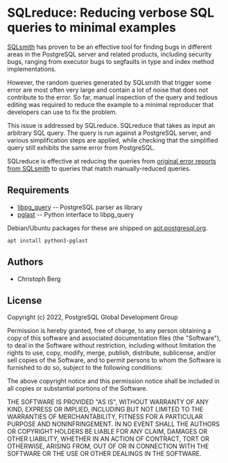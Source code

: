 SQLreduce: Reducing verbose SQL queries to minimal examples
===========================================================

[SQLsmith](https://github.com/anse1/sqlsmith) has proven to be an effective
tool for finding bugs in different areas in the PostgreSQL server and related
products, including security bugs, ranging from executor bugs to segfaults in
type and index method implementations.

However, the random queries generated by SQLsmith that trigger some error are
most often very large and contain a lot of noise that does not contribute to
the error. So far, manual inspection of the query and tedious editing was
required to reduce the example to a minimal reproducer that developers can use
to fix the problem.

This issue is addressed by SQLreduce. SQLreduce that takes as input an
arbitrary SQL query. The query is run against a PostgreSQL server, and various
simplification steps are applied, while checking that the simplified query
still exhibits the same error from PostgreSQL.

SQLreduce is effective at reducing the queries from
[original error reports from SQLsmith](https://github.com/anse1/sqlsmith/wiki#score-list)
to queries that match manually-reduced queries.

Requirements
------------

* [libpg_query](https://github.com/pganalyze/libpg_query) -- PostgreSQL parser as library
* [pglast](https://github.com/lelit/pglast) -- Python interface to libpg_query

Debian/Ubuntu packages for these are shipped on [apt.postgresql.org](https://apt.postgresql.org).

```
apt install python3-pglast
```

Authors
-------

* Christoph Berg

License
-------

Copyright (c) 2022, PostgreSQL Global Development Group

Permission is hereby granted, free of charge, to any person obtaining a copy of
this software and associated documentation files (the "Software"), to deal in
the Software without restriction, including without limitation the rights to
use, copy, modify, merge, publish, distribute, sublicense, and/or sell copies
of the Software, and to permit persons to whom the Software is furnished to do
so, subject to the following conditions:

The above copyright notice and this permission notice shall be included in all
copies or substantial portions of the Software.

THE SOFTWARE IS PROVIDED "AS IS", WITHOUT WARRANTY OF ANY KIND, EXPRESS OR
IMPLIED, INCLUDING BUT NOT LIMITED TO THE WARRANTIES OF MERCHANTABILITY,
FITNESS FOR A PARTICULAR PURPOSE AND NONINFRINGEMENT. IN NO EVENT SHALL THE
AUTHORS OR COPYRIGHT HOLDERS BE LIABLE FOR ANY CLAIM, DAMAGES OR OTHER
LIABILITY, WHETHER IN AN ACTION OF CONTRACT, TORT OR OTHERWISE, ARISING FROM,
OUT OF OR IN CONNECTION WITH THE SOFTWARE OR THE USE OR OTHER DEALINGS IN THE
SOFTWARE.
